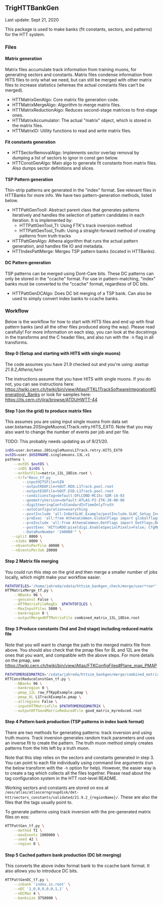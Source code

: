 ## TrigHTTBankGen

Last update: Sept 21, 2020

This package is used to make banks (fit constants, sectors, and patterns) for the HTT system.

### Files

#### Matrix generation

Matrix files accumulate track information from training muons, for generating sectors and constants. Matrix files condense information from HITS files to only what we need, but can still be merged with other matrix files to increase statistics (whereas the actual constants files can't be merged).

* HTTMatrixGenAlgo: Core matrix file generation code.
* HTTMatrixMergeAlgo: Algorithm to merge matrix files.
* HTTMatrixReductionAlgo: Reduces second-stage matrices to first-stage ones.
* HTTMatrixAccumulator: The actual "matrix" object, which is stored in the matrix files.
* HTTMatrixIO: Utility functions to read and write matrix files.

#### Fit constants generation

* HTTSectorRemovalAlgo: Implements sector overlap removal by dumping a list of sectors to ignor in const gen below.
* HTTConstGenAlgo: Main algo to generate fit constants from matrix files. Also dumps sector definitions and slices.

#### TSP Pattern generation

Thin-strip patterns are generated in the "index" format. See relevant files in HTTBanks for more info. We have two pattern-generation methods, listed below.

* HTTPattGenToolI: Abstract parent class that generates patterns iteratively
and handles the selection of pattern candidates in each iteration. It is implemented by:
    * HTTPattGenTool\_TI: Using FTK's track inversion method
    * HTTPattGenTool\_Truth: Using a straight-forward method of creating patterns from truth tracks
* HTTPattGenAlgo: Athena algorithm that runs the actual pattern generation, and handles file IO and metadata.
* HTTIndexPattMerge: Merges TSP pattern banks (located in HTTBanks).

#### DC Pattern generation

TSP patterns can be merged using Dont-Care bits. These DC patterns can only be stored in the "ccache" format.
For use in pattern-matching, "index" banks must be converted to the "ccache" format, regardless of DC bits.

* HTTPattGenDCAlgo: Does DC bit merging of a TSP bank. Can also be used to simply convert index banks to ccache banks.



### Workflow
Below is the workflow for how to start with HITS files and end up with final pattern banks (and all the other files produced along the way).
Please read carefully!
For more information on each step, you can look at the docstrings in the transforms and the C header files, and also run with the `-h` flag in all transforms.

#### Step 0 (Setup and starting with HITS with single muons)

The code assumes you have 21.9 checked out and you're using: *asetup 21.9.2,Athena,here*

The instructions assume that you have HITS with single muons. If you do not, you can see instructions here:
https://twiki.cern.ch/twiki/bin/view/Atlas/FTKL1TrackSoftwareIntegration#Generating\_Banks
or look for samples here:
https://its.cern.ch/jira/browse/ATDUHWTT-44

#### Step 1 (on the grid) to produce matrix files
This assumes you are using input single muons from data set user.bstamas.20SingleMuonsL1Track.retry.HITS\_EXT0. Note that you may also want to change the number of events per job and per file.

TODO: This probably needs updating as of 9/21/20.

```sh
inDS=user.bstamas.20SingleMuonsL1Track.retry.HITS_EXT0
outDS=user.$USERNAME.singlemuons.13L.v1
pathena \
    --outDS $outDS \
    --inDS $inDS \
    --extOutFile=matrix_13L_18Dim.root \
    --trf="Reco_tf.py
        --inputHITSFile=%IN
        --outputRDOFile=%OUT.RDO.L1Track.pool.root
        --outputESDFile=%OUT.ESD.L1Track.pool.root
        --conditionsTag=default:OFLCOND-MC15c-SDR-14-03
        --geometryVersion=default:ATLAS-P2-ITK-20-00-00
        --digiSteeringConf=StandardInTimeOnlyTruth
        --autoConfiguration=everything
        --postInclude 'all:InDetSLHC_Example/postInclude.SLHC_Setup_InclBrl_4.py' 'HITtoRDO:InDetSLHC_Example/postInclude.SLHC_Digitization_lowthresh.py' 'RAWtoESD:InDetSLHC_Example/postInclude.DigitalClustering.py'
        --preExec 'all:from AthenaCommon.GlobalFlags import globalflags; globalflags.DataSource.set_Value_and_Lock(\"geant4\");from InDetSLHC_Example.SLHC_JobProperties import SLHC_Flags;SLHC_Flags.doGMX.set_Value_and_Lock(True);SLHC_Flags.LayoutOption=\"InclinedDuals\"; from RecExConfig.RecFlags import rec; rec.doCalo.set_Value_and_Lock(False); rec.doMuon.set_Value_and_Lock(False);rec.doJetMissingETTag.set_Value_and_Lock(False);rec.doEgamma.set_Value_and_Lock(False);rec.doMuonCombined.set_Value_and_Lock(False); rec.doTau.set_Value_and_Lock(False); rec.doTrigger.set_Value_and_Lock(False); rec.doTagRawSummary.set_Value_and_Lock(False)' 'HITtoRDO:from Digitization.DigitizationFlags import digitizationFlags; digitizationFlags.doInDetNoise.set_Value_and_Lock(False); digitizationFlags.overrideMetadata+=[\"SimLayout\",\"PhysicsList\"];' 'RAWtoESD:rec.UserAlgs=[\"TrigHTTBankGen/r2e_HTTBankGenITk_joboptions.py\"]'
        --preInclude 'all:from AthenaCommon.DetFlags import DetFlags;DetFlags.ID_setOn();DetFlags.TRT_setOff();DetFlags.detdescr.TRT_setOff();DetFlags.makeRIO.TRT_setOff();DetFlags.BCM_setOff();DetFlags.detdescr.BCM_setOff();DetFlags.makeRIO.BCM_setOff();DetFlags.DBM_setOff();DetFlags.detdescr.DBM_setOff();DetFlags.makeRIO.DBM_setOff();DetFlags.Calo_setOff();DetFlags.Muon_setOff();DetFlags.Truth_setOn();DetFlags.simulate.TRT_setOff();DetFlags.simulate.BCM_setOff();DetFlags.simulate.DBM_setOff(),InDetSLHC_Example/preInclude.SLHC_Setup_InclBrl_4.py,InDetSLHC_Example/preInclude.SLHC_Setup_Strip_GMX.py' 'HITtoRDO:InDetSLHC_Example/preInclude.SLHC.py' 'default:InDetSLHC_Example/preInclude.SLHC.py,from AthenaCommon.DetFlags import DetFlags;DetFlags.ID_setOn();DetFlags.TRT_setOff();DetFlags.detdescr.TRT_setOff();DetFlags.makeRIO.TRT_setOff();DetFlags.BCM_setOff();DetFlags.detdescr.BCM_setOff();DetFlags.makeRIO.BCM_setOff();DetFlags.DBM_setOff();DetFlags.detdescr.DBM_setOff();DetFlags.makeRIO.DBM_setOff();DetFlags.Calo_setOff();DetFlags.Muon_setOff();DetFlags.Truth_setOn();DetFlags.simulate.TRT_setOff();DetFlags.simulate.BCM_setOff();DetFlags.simulate.DBM_setOff(),InDetSLHC_Example/preInclude.SLHC.Reco.py,InDetSLHC_Example/SLHC_Setup_Reco_TrackingGeometry_GMX.py'
        --postExec 'HITtoRDO:pixeldigi.EnableSpecialPixels=False; CfgMgr.MessageSvc().setError+=[\"HepMcParticleLink\"];' 'RAWtoESD:ToolSvc.InDetSCT_ClusteringTool.useRowInformation=True;'
        --DataRunNumber '240000'" \
   --split 8000 \
   --nJobs 8000 \
   --nEventsPerFile 40000 \
   --nEventsPerJob 20000
```

#### Step 2 Matrix file merging
You could run this step on the grid and then merge a smaller number of jobs locally, which might make your workflow easier.

```sh
PATHTOFILES='/home/jahreda/xdata/httsim_bankgen_check/merge/user*roo*'
HTTMatrixMerge_tf.py \
    --NBanks 96 \
    --genconst False \
    --HTTMatrixFileRegEx  $PATHTOFILES \
    --MaxInputFiles 5000 \
    --bankregion 0 \
    --outputMergedHTTMatrixFile combined_matrix_13L_18Dim.root
```

#### Step 3 Produce constants (1nd and 2nd stage) including reduced matrix file
Note that you will want to change the path to the merged matrix file from above. You should also check that the pmap files for 8L and 12L are the ones that you want, and compatible with the above steps. For more details on the pmap, see https://twiki.cern.ch/twiki/bin/view/Atlas/FTKConfigFiles#Plane_map_PMAP

```sh
PATHTOMERGEDMATRIX='/xdata/jahreda/httsim_bankgen/merge/combined_matrix_13L_18Dim.root'
HTTConstReduceConstGen_tf.py \
    --NBanks 96 \
    --bankregion 0 \
    --pmap_12L raw_FTKppExample.pmap \
    --pmap_8L L1TrackExample.pmap \
    --allregions False \
    --inputHTTMatrixFile $PATHTOMERGEDMATRIX \
    --outputHTTGoodMatrixReducedFile good_matrix_myreduced.root
```

#### Step 4 Pattern bank production (TSP patterns in index bank format)

There are two methods for generating patterns: track inversion and using truth muons.
Track inversion generates random track parameters and uses an inverse fit to create the pattern.
The truth muon method simply creates patterns from the hits left by a truth muon.

Note that this step relies on the sectors and constants generated in step 3.
You can point to each file individually using command line arguments (run the below transform with the `-h` option for help).
However, the easier way is to create a tag which collects all the files together. Please read about the tag configuration system in the HTT root-level README.

Working sectors and constants are stored on eos at `/eos/atlas/atlascerngroupdisk/det-htt/sectors_constants/validated/21.9.2_{regionName}/`.
These are also the files that the tags usually point to.

To generate patterns using track inversion with the pre-generated matrix files on eos:

```sh
HTTPattGen_tf.py \
    --method TI \
    --maxEvents 1000000 \
    --seed 42 \
    --region 0 \
```


#### Step 5 Cached pattern bank production (DC bit merging)
This converts the above index format bank to the ccache bank format. It also allows you to introduce DC bits.

```sh
HTTPattGenDC_tf.py \
    --inbank 'index.in.root' \
    --nDC '1,0,0,0,0,0,1,1' \
    --nDCMax 4 \
    --banksize 3750000 \
```
